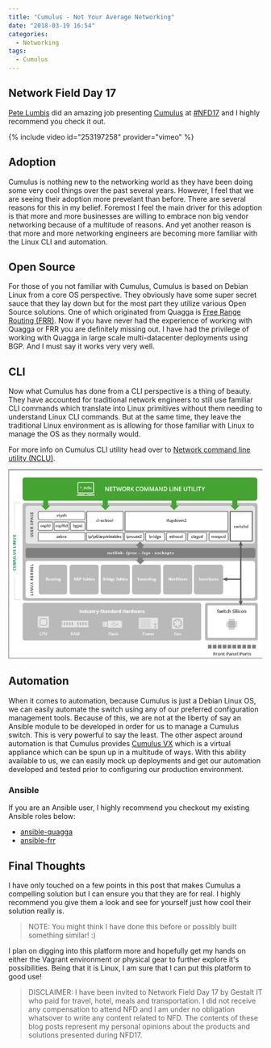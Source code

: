 ```yaml
---
title: "Cumulus - Not Your Average Networking"
date: "2018-03-19 16:54"
categories:
  - Networking
tags:
  - Cumulus
---
```


## Network Field Day 17

[Pete Lumbis](https://twitter.com/PeteCCDE) did an amazing job presenting [Cumulus](https://cumulusnetworks.com/)
at [#NFD17](https://twitter.com/hashtag/NFD17?src=hash) and I highly recommend
you check it out.

{% include video id="253197258" provider="vimeo" %}

## Adoption

Cumulus is nothing new to the networking world as they have been doing
some very cool things over the past several years. However, I feel that we are
seeing their adoption more prevelant than before. There are several reasons for
this in my belief. Foremost I feel the main driver for this adoption is that more
and more businesses are willing to embrace non big vendor networking because of
a multitude of reasons. And yet another reason is that more and more networking
engineers are becoming more familiar with the Linux CLI and automation.

## Open Source

For those of you not familiar with Cumulus, Cumulus is based on Debian Linux from
a core OS perspective. They obviously have some super secret sauce that they lay
down but for the most part they utilize various Open Source solutions. One of which
originated from Quagga is [Free Range Routing (FRR)](https://frrouting.org/). Now
if you have never had the experience of working with Quagga or FRR you are definitely
missing out. I have had the privilege of working with Quagga in large scale multi-datacenter
deployments using BGP. And I must say it works very very well.

## CLI

Now what Cumulus has done from a CLI perspective is a thing of beauty. They have
accounted for traditional network engineers to still use familiar CLI commands
which translate into Linux primitives without them needing to understand Linux
CLI commands. But at the same time, they leave the traditional Linux environment
as is allowing for those familiar with Linux to manage the OS as they normally
would.

For more info on Cumulus CLI utility head over to [Network command line utility (NCLU)](https://docs.cumulusnetworks.com/display/DOCS/Network+Command+Line+Utility+-+NCLU).

![Cumulus NCLU](../../images/2018/03/cumulus-nclu.png)

## Automation

When it comes to automation, because Cumulus is just a Debian Linux OS, we can
easily automate the switch using any of our preferred configuration management
tools. Because of this, we are not at the liberty of say an Ansible module to be
developed in order for us to manage a Cumulus switch. This is very powerful to
say the least. The other aspect around automation is that Cumulus provides [Cumulus VX](https://cumulusnetworks.com/products/cumulus-vx/)
which is a virtual appliance which can be spun up in a multitude of ways. With
this ability available to us, we can easily mock up deployments and get our
automation developed and tested prior to configuring our production environment.

### Ansible

If you are an Ansible user, I highly recommend you checkout my existing Ansible
roles below:

-   [ansible-quagga](https://github.com/mrlesmithjr/ansible-quagga)
-   [ansible-frr](https://github.com/mrlesmithjr/ansible-frr)

## Final Thoughts

I have only touched on a few points in this post that makes Cumulus a compelling
solution but I can ensure you that they are for real. I highly recommend you give
them a look and see for yourself just how cool their solution really is.

> NOTE: You might think I have done this before or possibly built something similar! :)

I plan on digging into this platform more and hopefully get my hands on either
the Vagrant environment or physical gear to further explore it's possibilities.
Being that it is Linux, I am sure that I can put this platform to good use!

> DISCLAIMER: I have been invited to Network Field Day 17 by Gestalt IT who
> paid for travel, hotel, meals and transportation. I did not receive
> any compensation to attend NFD and I am under no obligation whatsover
> to write any content related to NFD. The contents of these blog posts
> represent my personal opinions about the products and solutions
> presented during NFD17.
